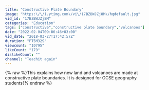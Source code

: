 ```yaml
---
title: "Constructive Plate Boundary"
image: "https:\/\/i.ytimg.com\/vi\/17BZBWJZj8M\/hqdefault.jpg"
vid_id: "17BZBWJZj8M"
categories: "Education"
tags: ["constructive","constructive plate boundary","volcanoes"]
date: "2022-02-04T09:06:46+03:00"
vid_date: "2018-03-27T17:42:57Z"
duration: "PT5M32S"
viewcount: "10795"
likeCount: "179"
dislikeCount: ""
channel: "Teachit again"
---
```

{% raw %}This explains how new land and volcanoes are made at constructive plate boundaries. It is designed for GCSE geography students{% endraw %}
